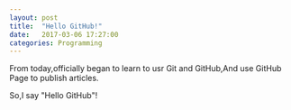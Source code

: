 ```yaml
---
layout: post
title:  "Hello GitHub!"
date:   2017-03-06 17:27:00
categories: Programming
---
```


From today,officially began to learn to usr Git and GitHub,And use GitHub Page to publish articles.

So,I say "Hello GitHub"!
